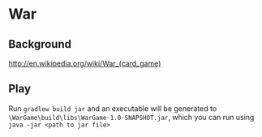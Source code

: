 # War
## Background
http://en.wikipedia.org/wiki/War_(card_game)

## Play
Run `gradlew build jar` and an executable will be generated to `\WarGame\build\libs\WarGame-1.0-SNAPSHOT.jar`, which you can run using `java -jar <path to jar file>`

